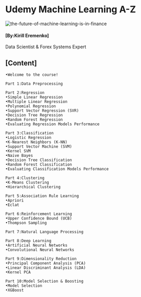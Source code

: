 # Udemy Machine Learning A-Z

![the-future-of-machine-learning-is-in-finance](https://user-images.githubusercontent.com/29937202/42225404-25ff61e8-7efa-11e8-849e-046c410c801b.jpg)

#### [By:Kirill Eremenko]
 Data Scientist & Forex Systems Expert
 
 ## [Content]
 ~~~
•Welcome to the course!
 
Part 1:Data Preprocessing
 
Part 2:Regression 
•Simple Linear Regression
•Multiple Linear Regression
•Polynomial Regression
•Support Vector Regression (SVR)
•Decision Tree Regression
•Random Forest Regression
•Evaluating Regression Models Performance

Part 3:Classification
•Logistic Regression
•K-Nearest Neighbors (K-NN)
•Support Vector Machine (SVM)
•Kernel SVM
•Naive Bayes
•Decision Tree Classification
•Random Forest Classification
•Evaluating Classification Models Performance

Part 4:Clustering
•K-Means Clustering
•Hierarchical Clustering

Part 5:Association Rule Learning 
•Apriori
•Eclat

Part 6:Reinforcement Learning
•Upper Confidence Bound (UCB)
•Thompson Sampling

Part 7:Natural Language Processing

Part 8:Deep Learning 
•Artificial Neural Networks
•Convolutional Neural Networks

Part 9:Dimensionality Reduction 
•Principal Component Analysis (PCA)
•Linear Discriminant Analysis (LDA)
•Kernel PCA

Part 10:Model Selection & Boosting 
•Model Selection
•XGBoost
